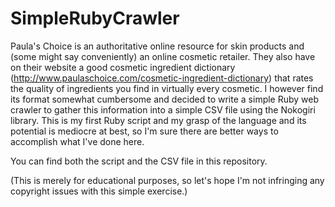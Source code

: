 SimpleRubyCrawler
=================

Paula's Choice is an authoritative online resource for skin products and (some might say conveniently) an online cosmetic retailer. They also have on their website a good cosmetic ingredient dictionary (http://www.paulaschoice.com/cosmetic-ingredient-dictionary) that rates the quality of ingredients you find in virtually every cosmetic. I however find its format somewhat cumbersome and decided to write a simple Ruby web crawler to gather this information into a simple CSV file using the Nokogiri library. This is my first Ruby script and my grasp of the language and its potential is mediocre at best, so I'm sure there are better ways to accomplish what I've done here.

You can find both the script and the CSV file in this repository.

(This is merely for educational purposes, so let's hope I'm not infringing any copyright issues with this simple exercise.)

